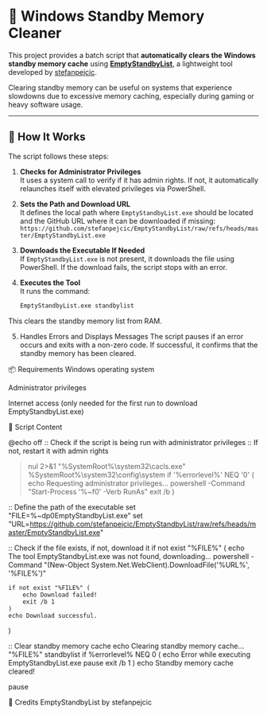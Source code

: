 # 🧹 Windows Standby Memory Cleaner

This project provides a batch script that **automatically clears the Windows standby memory cache** using [**EmptyStandbyList**](https://github.com/stefanpejcic/EmptyStandbyList), a lightweight tool developed by [stefanpejcic](https://github.com/stefanpejcic).

Clearing standby memory can be useful on systems that experience slowdowns due to excessive memory caching, especially during gaming or heavy software usage.

---

## 🚀 How It Works

The script follows these steps:

1. **Checks for Administrator Privileges**  
   It uses a system call to verify if it has admin rights. If not, it automatically relaunches itself with elevated privileges via PowerShell.

2. **Sets the Path and Download URL**  
   It defines the local path where `EmptyStandbyList.exe` should be located and the GitHub URL where it can be downloaded if missing:  
   `https://github.com/stefanpejcic/EmptyStandbyList/raw/refs/heads/master/EmptyStandbyList.exe`

3. **Downloads the Executable If Needed**  
   If `EmptyStandbyList.exe` is not present, it downloads the file using PowerShell. If the download fails, the script stops with an error.

4. **Executes the Tool**  
   It runs the command:
   ```cmd
   EmptyStandbyList.exe standbylist

This clears the standby memory list from RAM.

5. Handles Errors and Displays Messages
The script pauses if an error occurs and exits with a non-zero code. If successful, it confirms that the standby memory has been cleared.

📦 Requirements
Windows operating system

Administrator privileges

Internet access (only needed for the first run to download EmptyStandbyList.exe)

📜 Script Content

@echo off
:: Check if the script is being run with administrator privileges
:: If not, restart it with admin rights

>nul 2>&1 "%SystemRoot%\system32\cacls.exe" %SystemRoot%\system32\config\system
if '%errorlevel%' NEQ '0' (
    echo Requesting administrator privileges...
    powershell -Command "Start-Process '%~f0' -Verb RunAs"
    exit /b
)

:: Define the path of the executable
set "FILE=%~dp0EmptyStandbyList.exe"
set "URL=https://github.com/stefanpejcic/EmptyStandbyList/raw/refs/heads/master/EmptyStandbyList.exe"

:: Check if the file exists, if not, download it
if not exist "%FILE%" (
    echo The tool EmptyStandbyList.exe was not found, downloading...
    powershell -Command "(New-Object System.Net.WebClient).DownloadFile('%URL%', '%FILE%')"

    if not exist "%FILE%" (
        echo Download failed!
        exit /b 1
    )
    echo Download successful.
)

:: Clear standby memory cache
echo Clearing standby memory cache...
"%FILE%" standbylist
if %errorlevel% NEQ 0 (
    echo Error while executing EmptyStandbyList.exe
    pause
    exit /b 1
)
echo Standby memory cache cleared!

pause

📁 Credits
EmptyStandbyList by stefanpejcic
